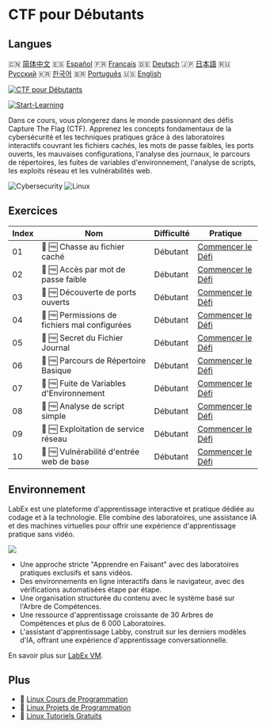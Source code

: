 # CTF pour Débutants

## Langues

🇨🇳 [简体中文](README_zh.md) 🇪🇸 [Español](README_es.md) 🇫🇷 [Français](README_fr.md) 🇩🇪 [Deutsch](README_de.md) 🇯🇵 [日本語](README_ja.md) 🇷🇺 [Русский](README_ru.md) 🇰🇷 [한국어](README_ko.md) 🇧🇷 [Português](README_pt.md) 🇺🇸 [English](README.md) 

[![CTF pour Débutants](https://cover-creator.labex.io/ctf-for-beginners.png?lang=fr)](https://labex.io/fr/courses/ctf-for-beginners)

[![Start-Learning](https://img.shields.io/badge/Start-Learning-whitesmoke?style=for-the-badge)](https://labex.io/fr/courses/ctf-for-beginners)

Dans ce cours, vous plongerez dans le monde passionnant des défis Capture The Flag (CTF). Apprenez les concepts fondamentaux de la cybersécurité et les techniques pratiques grâce à des laboratoires interactifs couvrant les fichiers cachés, les mots de passe faibles, les ports ouverts, les mauvaises configurations, l'analyse des journaux, le parcours de répertoires, les fuites de variables d'environnement, l'analyse de scripts, les exploits réseau et les vulnérabilités web.

![Cybersecurity](https://img.shields.io/badge/Cybersecurity-whitesmoke?style=for-the-badge&logo=cybersecurity)
![Linux](https://img.shields.io/badge/Linux-whitesmoke?style=for-the-badge&logo=linux)


## Exercices

|   Index | Nom                                           | Difficulté   | Pratique                                                                                                             |
|---------|-----------------------------------------------|--------------|----------------------------------------------------------------------------------------------------------------------|
|      01 | 🎯 🆓 Chasse au fichier caché                 | Débutant     | <a target='_blank' href='https://labex.io/fr/labs/linux-hidden-file-hunt-596219'>Commencer le Défi</a>               |
|      02 | 🎯 🆓 Accès par mot de passe faible           | Débutant     | <a target='_blank' href='https://labex.io/fr/labs/linux-weak-password-access-596224'>Commencer le Défi</a>           |
|      03 | 🎯 🆓 Découverte de ports ouverts             | Débutant     | <a target='_blank' href='https://labex.io/fr/labs/linux-open-port-discovery-596222'>Commencer le Défi</a>            |
|      04 | 🎯 🆓 Permissions de fichiers mal configurées | Débutant     | <a target='_blank' href='https://labex.io/fr/labs/linux-misconfigured-file-permissions-596218'>Commencer le Défi</a> |
|      05 | 🎯 🆓 Secret du Fichier Journal               | Débutant     | <a target='_blank' href='https://labex.io/fr/labs/linux-log-file-secret-596220'>Commencer le Défi</a>                |
|      06 | 🎯 🆓 Parcours de Répertoire Basique          | Débutant     | <a target='_blank' href='https://labex.io/fr/labs/linux-basic-directory-traversal-596215'>Commencer le Défi</a>      |
|      07 | 🎯 🆓 Fuite de Variables d'Environnement      | Débutant     | <a target='_blank' href='https://labex.io/fr/labs/linux-environment-variable-leak-596217'>Commencer le Défi</a>      |
|      08 | 🎯 🆓 Analyse de script simple                | Débutant     | <a target='_blank' href='https://labex.io/fr/labs/linux-simple-script-analysis-596223'>Commencer le Défi</a>         |
|      09 | 🎯 🆓 Exploitation de service réseau          | Débutant     | <a target='_blank' href='https://labex.io/fr/labs/linux-network-service-exploit-596221'>Commencer le Défi</a>        |
|      10 | 🎯 🆓 Vulnérabilité d'entrée web de base      | Débutant     | <a target='_blank' href='https://labex.io/fr/labs/linux-basic-web-input-vulnerability-596216'>Commencer le Défi</a>  |

## Environnement

LabEx est une plateforme d'apprentissage interactive et pratique dédiée au codage et à la technologie. Elle combine des laboratoires, une assistance IA et des machines virtuelles pour offrir une expérience d'apprentissage pratique sans vidéo.

![](https://tutorial-screenshot.getvm.io/images/vm-1725247253.png)

- Une approche stricte "Apprendre en Faisant" avec des laboratoires pratiques exclusifs et sans vidéos.
- Des environnements en ligne interactifs dans le navigateur, avec des vérifications automatisées étape par étape.
- Une organisation structurée du contenu avec le système basé sur l'Arbre de Compétences.
- Une ressource d'apprentissage croissante de 30 Arbres de Compétences et plus de 6 000 Laboratoires.
- L'assistant d'apprentissage Labby, construit sur les derniers modèles d'IA, offrant une expérience d'apprentissage conversationnelle.

En savoir plus sur [LabEx VM](https://support.labex.io/using-labex/virtual-machine).

## Plus

- 🔗 [Linux Cours de Programmation](https://github.com/labex-labs/awesome-programming-courses)
- 🔗 [Linux Projets de Programmation](https://github.com/labex-labs/awesome-programming-projects)
- 🔗 [Linux Tutoriels Gratuits](https://github.com/labex-labs/linux-free-tutorials)

